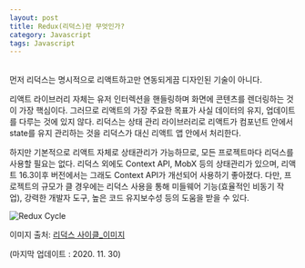 ```yaml
---
layout: post
title: Redux(리덕스)란 무엇인가?
category: Javascript
tags: Javascript
---
```


<br>
먼저 리덕스는 명시적으로 리액트하고만 연동되게끔 디자인된 기술이 아니다.

리액트 라이브러리 자체는 유저 인터렉션을 핸들링하며 화면에 콘텐츠를 렌더링하는 것이 가장 핵심이다.
그러므로 리액트의 가장 주요한 목표가 사실 데이터의 유지, 업데이트를 다루는 것에 있지 않다.
리덕스는 상태 관리 라이브러리로 리액트가 컴포넌트 안에서 state를 유지 관리하는 것을
리덕스가 대신 리액트 앱 안에서 처리한다.

하지만 기본적으로 리액트 자체로 상태관리가 가능하므로, 모든 프로젝트마다 리덕스를 사용할 필요는 없다.
리덕스 외에도 Context API, MobX 등의 상태관리가 있으며,
리액트 16.3이후 버전에서는 그래도 Context API가 개선되어 사용하기 좋아졌다.
다만, 프로젝트의 규모가 클 경우에는 리덕스 사용을 통해 미들웨어 기능(효율적인 비동기 작업), 강력한 개발자 도구, 높은 코드 유지보수성 등의 도움을 받을 수 있다.

![Redux Cycle](https://res.cloudinary.com/practicaldev/image/fetch/s--xM9toia4--/c_limit%2Cf_auto%2Cfl_progressive%2Cq_auto%2Cw_880/https://dev-to-uploads.s3.amazonaws.com/i/vfx1vv0byq66m2sjep5f.PNG)

이미지 출처: [리덕스 사이클\_이미지](https://dev.to/geeuho/redux-makes-things-more-complicated-and-then-easier-3n3i)

(마지막 업데이트 : 2020. 11. 30)

